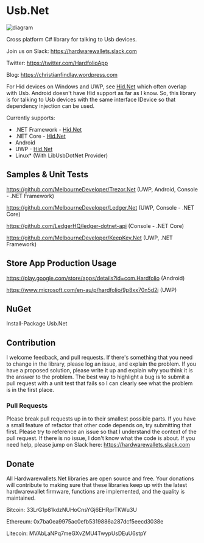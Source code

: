 # Usb.Net

![diagram](https://github.com/MelbourneDeveloper/Device.Net/blob/master/Diagram.png)

Cross platform C# library for talking to Usb devices.

Join us on Slack:
https://hardwarewallets.slack.com

Twitter:
https://twitter.com/HardfolioApp

Blog:
https://christianfindlay.wordpress.com

For Hid devices on Windows and UWP, see [Hid.Net](https://github.com/MelbourneDeveloper/Hid.Net) which often overlap with Usb. Android doesn't have Hid support as far as I know. So, this library is for talking to Usb devices with the same interface IDevice so that dependency injection can be used.

Currently supports:
* .NET Framework - [Hid.Net](https://github.com/MelbourneDeveloper/Hid.Net)
* .NET Core - [Hid.Net](https://github.com/MelbourneDeveloper/Hid.Net)
* Android
* UWP - [Hid.Net](https://github.com/MelbourneDeveloper/Hid.Net)
* Linux* (With LibUsbDotNet Provider)

## Samples & Unit Tests

https://github.com/MelbourneDeveloper/Trezor.Net (UWP, Android, Console - .NET Framework)

https://github.com/MelbourneDeveloper/Ledger.Net (UWP, Console - .NET Core)

https://github.com/LedgerHQ/ledger-dotnet-api (Console - .NET Core)

https://github.com/MelbourneDeveloper/KeepKey.Net (UWP, .NET Framework)

## Store App Production Usage

https://play.google.com/store/apps/details?id=com.Hardfolio (Android)

https://www.microsoft.com/en-au/p/hardfolio/9p8xx70n5d2j (UWP)

## NuGet
Install-Package Usb.Net

## Contribution

I welcome feedback, and pull requests. If there's something that you need to change in the library, please log an issue, and explain the problem. If you have a proposed solution, please write it up and explain why you think it is the answer to the problem. The best way to highlight a bug is to submit a pull request with a unit test that fails so I can clearly see what the problem is in the first place.

### Pull Requests

Please break pull requests up in to their smallest possible parts. If you have a small feature of refactor that other code depends on, try submitting that first. Please try to reference an issue so that I understand the context of the pull request. If there is no issue, I don't know what the code is about. If you need help, please jump on Slack here: https://hardwarewallets.slack.com

## Donate

All Hardwarewallets.Net libraries are open source and free. Your donations will contribute to making sure that these libraries keep up with the latest hardwarewallet firmware, functions are implemented, and the quality is maintained.

Bitcoin: 33LrG1p81kdzNUHoCnsYGj6EHRprTKWu3U

Ethereum: 0x7ba0ea9975ac0efb5319886a287dcf5eecd3038e

Litecoin: MVAbLaNPq7meGXvZMU4TwypUsDEuU6stpY
